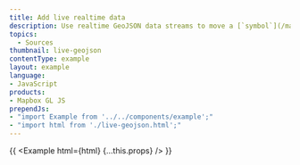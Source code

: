 ```yaml
---
title: Add live realtime data
description: Use realtime GeoJSON data streams to move a [`symbol`](/maplibre-gl-js/style-spec#layers-symbol) on your map.
topics:
  - Sources
thumbnail: live-geojson
contentType: example
layout: example
language:
- JavaScript
products:
- Mapbox GL JS
prependJs:
- "import Example from '../../components/example';"
- "import html from './live-geojson.html';"
---
```


{{ <Example html={html} {...this.props} /> }}
